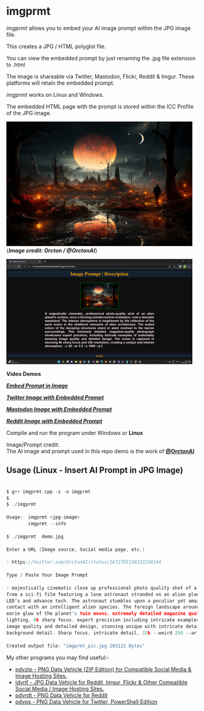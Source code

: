# imgprmt

*imgprmt* allows you to embed your AI image prompt within the JPG image file.

This creates a JPG / HTML polyglot file.

You can view the embedded prompt by just renaming the .jpg file extension to .html

The image is shareable via Twitter, Mastodon, Flickr, Reddit & Imgur.  These platforms will retain the embedded prompt.

*imgprmt* works on Linux and Windows.  

The embedded HTML page with the prompt is stored within the ICC Profile of the JPG image.

![Demo Image](https://github.com/CleasbyCode/imgprmt/blob/main/demo_image/moon.jpg)  
{***Image credit: Orcton / @OrctonAI***}  

![Html Image](https://github.com/CleasbyCode/imgprmt/blob/main/demo_image/moon_html.png)

**Video Demos**  

[***Embed Prompt in Image***](https://youtu.be/eHBGhOngMJo)  

[***Twitter Image with Embedded Prompt***](https://youtu.be/OMHyhfDHoUQ)  

[***Mastodon Image with Embedded Prompt***](https://youtu.be/7oubrRspm2A)

[***Reddit Image with Embedded Prompt***](https://youtu.be/echWCq8PUxI)  

Compile and run the program under Windows or **Linux**  

Image/Prompt credit:  
The AI image and prompt used in this repo demo is the work of [**@OrctonAI**](https://twitter.com/OrctonAI)  

## Usage (Linux - Insert AI Prompt in JPG Image)

```c

$ g++ imgprmt.cpp -s -o imgprmt
$
$ ./imgprmt 

Usage:  imgprmt <jpg-image>  
        imgprmt --info

$ ./imgprmt  demo.jpg

Enter a URL (Image source, Social media page, etc.)

: https://twitter.com/OrctonAI/status/1672705138132230144 

Type / Paste Your Image Prompt

: majestically cinematic close up professional photo quality shot of a futuristic intense scene
from a sci-fi film featuring a lone astronaut stranded on an alien planet. very futuristic with
LED’s and advance tech. The astronaut stumbles upon a peculiar yet amazing alien life form, first
contact with an intelligent alien species. The foreign landscape around them is bathed in the
eerie glow of the planet's twin moons. extremely detailed magazine quality photograph, cinematic
lighting, 8k sharp focus. expert precision including intricate examples of undeniably amazing
image quality and detailed design, stunning unique with intricate details, amazing
background detail. Sharp focus, intricate detail, 32k --weird 250 --ar 16:9 --s 250

Created output file: "imgprmt_pic.jpg 265122 Bytes"

```

My other programs you may find useful:-  

* [pdvzip - PNG Data Vehicle (ZIP Edition) for Compatible Social Media & Image Hosting Sites.](https://github.com/CleasbyCode/pdvzip)  
* [jdvrif - JPG Data Vehicle for Reddit, Imgur, Flickr & Other Compatible Social Media / Image Hosting Sites.](https://github.com/CleasbyCode/jdvrif)
* [pdvrdt - PNG Data Vehicle for Reddit](https://github.com/CleasbyCode/pdvrdt)  
* [pdvps - PNG Data Vehicle for Twitter, PowerShell Edition](https://github.com/CleasbyCode/pdvps)   

##
